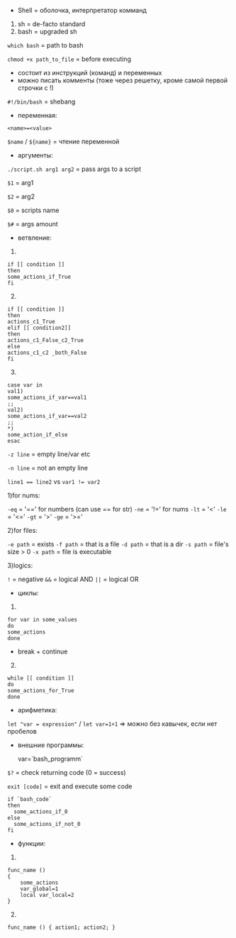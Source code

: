 - Shell = оболочка, интерпретатор комманд 

1) sh = de-facto standard
2) bash = upgraded sh

`which bash` = path to bash

`chmod +x path_to_file` = before executing

- состоит из инструкций (команд) и переменных
- можно писать комменты (тоже через решетку, кроме самой первой строчки с !)

`#!/bin/bash` = shebang

- переменная:

`<name>=<value>`

`$name` / `${name}` = чтение переменной

- аргументы:

`./script.sh arg1 arg2` = pass args to a script

`$1`  = arg1

`$2`  = arg2

`$0`  = scripts name

`$#`  = args amount

- ветвление:
1)

    if [[ condition ]]
    then
    some_actions_if_True
    fi

2)

    if [[ condition ]]
    then
    actions_c1_True
    elif [[ condition2]]
    then
    actions_c1_False_c2_True
    else
    actions_c1_c2 _both_False
    fi

3)

    case var in
    val1)
    some_actions_if_var==val1
    ;;
    val2)
    some_actions_if_var==val2
    ;;
    *)
    some_action_if_else
    esac

`-z line` = empty line/var etc

`-n line` = not an empty line

`line1 == line2` vs `var1 != var2`

1)for nums:

`-eq` = '==' for numbers (can use == for str)
`-ne` = '!=' for nums
`-lt` = '<'
`-le` = '<='
`-gt` = '>'
`-ge` = '>='

2)for files:

`-e path` = exists
`-f path` = that is a file
`-d path` = that is a dir
`-s path` = file's size > 0
`-x path` = file is executable

3)logics:

`!` = negative
`&&` = logical AND
`||` = logical OR

- циклы:

1)

    for var in some_values
    do
    some_actions
    done

+ break + continue

2)

    while [[ condition ]]
    do
    some_actions_for_True
    done

- арифметика:

`let "var = expression"` / `let var=1+1` => можно без кавычек, если нет пробелов

- внешние программы:

    var=\`bash_programm\`

`$?` = check returning code (0 = success)

`exit [code]` = exit and execute some code

    if `bash_code`
    then
      some_actions_if_0
    else
      some_actions_if_not_0
    fi

-  функции:

1)

    func_name () 
    {
        some_actions
        var_global=1
        local var_local=2
    }

2)

    func_name () { action1; action2; }
